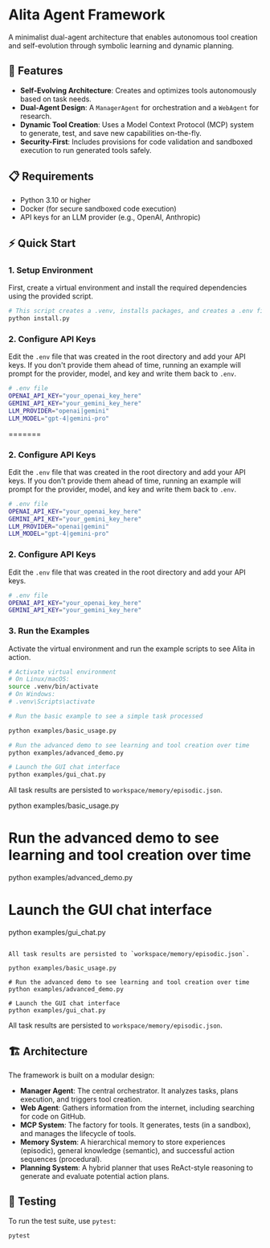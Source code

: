 # Alita Agent Framework

A minimalist dual-agent architecture that enables autonomous tool creation and self-evolution through symbolic learning and dynamic planning.

## 🚀 Features

- **Self-Evolving Architecture**: Creates and optimizes tools autonomously based on task needs.
- **Dual-Agent Design**: A `ManagerAgent` for orchestration and a `WebAgent` for research.
- **Dynamic Tool Creation**: Uses a Model Context Protocol (MCP) system to generate, test, and save new capabilities on-the-fly.
- **Security-First**: Includes provisions for code validation and sandboxed execution to run generated tools safely.

## 📋 Requirements

- Python 3.10 or higher
- Docker (for secure sandboxed code execution)
- API keys for an LLM provider (e.g., OpenAI, Anthropic)

## ⚡ Quick Start

### 1. Setup Environment

First, create a virtual environment and install the required dependencies using the provided script.

```bash
# This script creates a .venv, installs packages, and creates a .env file
python install.py
```


### 2. Configure API Keys

Edit the `.env` file that was created in the root directory and add your API keys.
If you don't provide them ahead of time, running an example will prompt for the
provider, model, and key and write them back to `.env`.

```bash
# .env file
OPENAI_API_KEY="your_openai_key_here"
GEMINI_API_KEY="your_gemini_key_here"
LLM_PROVIDER="openai|gemini"
LLM_MODEL="gpt-4|gemini-pro"
```
=======

### 2. Configure API Keys

Edit the `.env` file that was created in the root directory and add your API keys.
If you don't provide them ahead of time, running an example will prompt for the
provider, model, and key and write them back to `.env`.

```bash
# .env file
OPENAI_API_KEY="your_openai_key_here"
GEMINI_API_KEY="your_gemini_key_here"
LLM_PROVIDER="openai|gemini"
LLM_MODEL="gpt-4|gemini-pro"
```

### 2. Configure API Keys

Edit the `.env` file that was created in the root directory and add your API keys.

```bash
# .env file
OPENAI_API_KEY="your_openai_key_here"
GEMINI_API_KEY="your_gemini_key_here"

```



### 3. Run the Examples

Activate the virtual environment and run the example scripts to see Alita in action.

```bash
# Activate virtual environment
# On Linux/macOS:
source .venv/bin/activate
# On Windows:
# .venv\Scripts\activate

# Run the basic example to see a simple task processed

python examples/basic_usage.py

# Run the advanced demo to see learning and tool creation over time
python examples/advanced_demo.py

# Launch the GUI chat interface
python examples/gui_chat.py
```

All task results are persisted to `workspace/memory/episodic.json`.

python examples/basic_usage.py

# Run the advanced demo to see learning and tool creation over time
python examples/advanced_demo.py

# Launch the GUI chat interface
python examples/gui_chat.py
```

All task results are persisted to `workspace/memory/episodic.json`.

python examples/basic_usage.py

# Run the advanced demo to see learning and tool creation over time
python examples/advanced_demo.py

# Launch the GUI chat interface
python examples/gui_chat.py
```



All task results are persisted to `workspace/memory/episodic.json`.

## 🏗️ Architecture

The framework is built on a modular design:

- **Manager Agent**: The central orchestrator. It analyzes tasks, plans execution, and triggers tool creation.
- **Web Agent**: Gathers information from the internet, including searching for code on GitHub.
- **MCP System**: The factory for tools. It generates, tests (in a sandbox), and manages the lifecycle of tools.
- **Memory System**: A hierarchical memory to store experiences (episodic), general knowledge (semantic), and successful action sequences (procedural).
- **Planning System**: A hybrid planner that uses ReAct-style reasoning to generate and evaluate potential action plans.

## 🧪 Testing

To run the test suite, use `pytest`:

```bash
pytest
```
